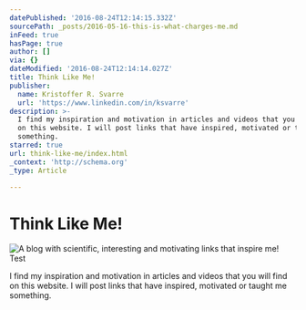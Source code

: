 ```yaml
---
datePublished: '2016-08-24T12:14:15.332Z'
sourcePath: _posts/2016-05-16-this-is-what-charges-me.md
inFeed: true
hasPage: true
author: []
via: {}
dateModified: '2016-08-24T12:14:14.027Z'
title: Think Like Me!
publisher:
  name: Kristoffer R. Svarre
  url: 'https://www.linkedin.com/in/ksvarre'
description: >-
  I find my inspiration and motivation in articles and videos that you will find
  on this website. I will post links that have inspired, motivated or taught me
  something.
starred: true
url: think-like-me/index.html
_context: 'http://schema.org'
_type: Article

---
```

# Think Like Me!
![A blog with scientific, interesting and motivating links that inspire me! Test](https://the-grid-user-content.s3-us-west-2.amazonaws.com/bb02b10e-bc54-46e3-8451-2a86522c79e6.gif)

I find my inspiration and motivation in articles and videos that you will find on this website. I will post links that have inspired, motivated or taught me something.